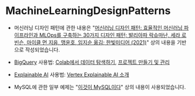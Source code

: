 # MachineLearningDesignPatterns

- 머신러닝 디자인 패턴에 관한 내용은 "[머신러닝 디자인 패턴: 효율적인 머신러닝 파이프라인과 MLOps를 구축하는 30가지 디자인 패턴; 발리아파 락슈마난, 세라 로빈슨, 마이클 먼 지음, 맹윤호, 임지순 옮김; 한빛미디어 (2021)](https://www.hanbit.co.kr/store/books/look.php?p_code=B3931996053)" 상의 내용을 기반으로 작성되었습니다.

- [BigQuery](https://cloud.google.com/bigquery) 사용법: [Colab에서 데이터 탐색하기](https://cloud.google.com/bigquery/docs/explore-data-colab), [프로젝트 만들기 및 관리](https://cloud.google.com/resource-manager/docs/creating-managing-projects?hl=ko&_ga=2.72682134.-466802979.1669904455&_gac=1.251485812.1669995781.Cj0KCQiA4aacBhCUARIsAI55maH_YyKEIcz8XktiF0NRnVoPbneXMPc4tiM5ObbrJQRh1jSyylo3QDwaAhUoEALw_wcB)

- [Explainable AI](https://cloud.google.com/explainable-ai) 사용법: [Vertex Explainable AI 소개](https://cloud.google.com/vertex-ai/docs/explainable-ai/overview)

- MySQL에 관한 일부 예제는 "[이것이 MySQL이다](https://www.hanbit.co.kr/store/books/look.php?p_code=B1475432243)" 상의 내용이 사용되었습니다.
